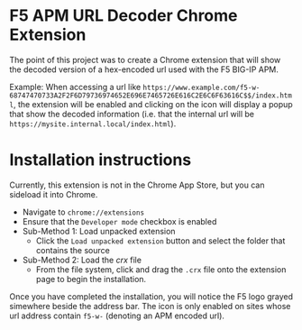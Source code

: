 # F5 APM URL Decoder Chrome Extension

The point of this project was to create a Chrome extension that will show the decoded version of a hex-encoded url used with the F5 BIG-IP APM.

Example:
  When accessing a url like `https://www.example.com/f5-w-68747470733A2F2F6D79736974652E696E7465726E616C2E6C6F63616C$$/index.html`, the extension will be enabled and clicking on the icon will display a popup that show the decoded information (i.e. that the internal url will be `https://mysite.internal.local/index.html`). 

# Installation instructions
Currently, this extension is not in the Chrome App Store, but you can sideload it into Chrome.

* Navigate to `chrome://extensions`
* Ensure that the `Developer mode` checkbox is enabled
* Sub-Method 1: Load unpacked extension
  * Click the `Load unpacked extension` button and select the folder that contains the source
* Sub-Method 2: Load the *crx* file
  * From the file system, click and drag the `.crx` file onto the extension page to begin the installation.


Once you have completed the installation, you will notice the F5 logo grayed simewhere beside the address bar. The icon is only enabled on sites whose url address contain `f5-w-` (denoting an APM encoded url).
